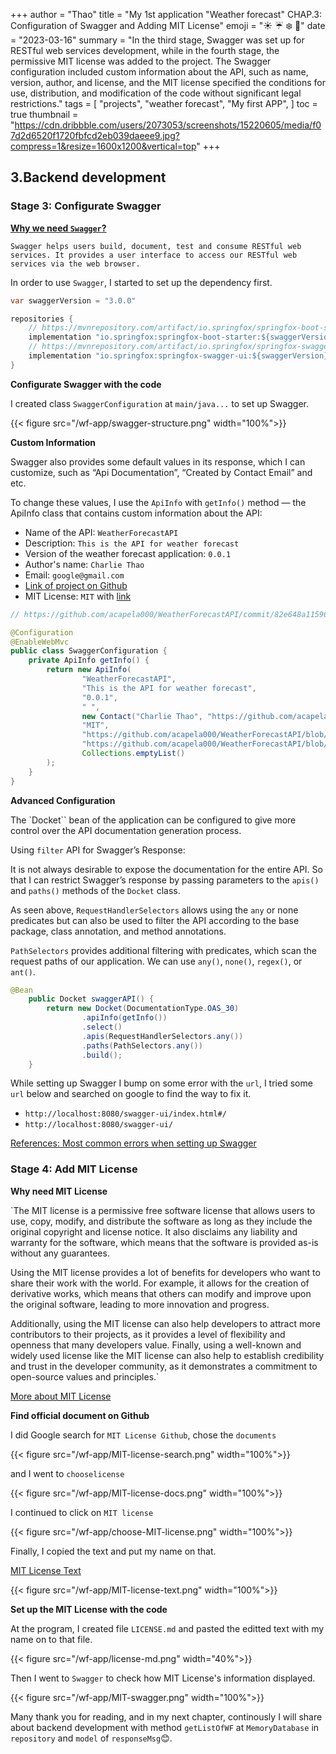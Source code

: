 +++
author = "Thao"
title = "My 1st application "Weather forecast" CHAP.3: Configuration of Swagger and Adding MIT License"
emoji = ":sunny:  :umbrella:  :snowflake:  :leaves:"
date = "2023-03-16"
summary = "In the third stage, Swagger was set up for RESTful web services development, while in the fourth stage, the permissive MIT license was added to the project. The Swagger configuration included custom information about the API, such as name, version, author, and license, and the MIT license specified the conditions for use, distribution, and modification of the code without significant legal restrictions."
tags = [
    "projects",
    "weather forecast",
    "My first APP",
]
toc = true
thumbnail = "https://cdn.dribbble.com/users/2073053/screenshots/15220605/media/f07d2d6520f1720fbfcd2eb039daeee9.jpg?compress=1&resize=1600x1200&vertical=top"
+++


## 3.Backend development

### Stage 3: Configurate Swagger

**[Why we need `Swagger`?]()**

`Swagger helps users build, document, test and consume RESTful web services. It provides a user interface to access our RESTful web services via the web browser.`

In order to use `Swagger`, I started to set up the dependency first.

```java
var swaggerVersion = "3.0.0"

repositories {
	// https://mvnrepository.com/artifact/io.springfox/springfox-boot-starter
	implementation "io.springfox:springfox-boot-starter:${swaggerVersion}"
	// https://mvnrepository.com/artifact/io.springfox/springfox-swagger-ui
	implementation "io.springfox:springfox-swagger-ui:${swaggerVersion}"
}
```
**Configurate Swagger with the code**

I created class `SwaggerConfiguration` at `main/java...` to set up Swagger.

{{< figure src="/wf-app/swagger-structure.png" width="100%">}}

**Custom Information**

Swagger also provides some default values in its response, which I can customize, such as “Api Documentation”, “Created by Contact Email” and etc.

To change these values, I use the `ApiInfo` with `getInfo()` method — the ApiInfo class that contains custom information about the API:

- Name of the API: `WeatherForecastAPI`
- Description: `This is the API for weather forecast`
- Version of the weather forecast application: `0.0.1`
- Author's name: `Charlie Thao`
- Email: `google@gmail.com`
- [Link of project on Github](https://github.com/acapela000/WeatherForecastAPI)
- MIT License: `MIT` with [link](https://github.com/acapela000/WeatherForecastAPI/blob/master/LICENSE.md)
```java
// https://github.com/acapela000/WeatherForecastAPI/commit/82e648a11596856fa43a65bb41b9e66005ee5a6d

@Configuration
@EnableWebMvc
public class SwaggerConfiguration {
    private ApiInfo getInfo() {
        return new ApiInfo(
                "WeatherForecastAPI",
                "This is the API for weather forecast",
                "0.0.1",
                " ",
                new Contact("Charlie Thao", "https://github.com/acapela000/WeatherForecastAPI", "google@gmail.com"),
                "MIT",
                "https://github.com/acapela000/WeatherForecastAPI/blob/main/LICENSE.md",
                "https://github.com/acapela000/WeatherForecastAPI/blob/master/LICENSE.md",
                Collections.emptyList()
        );
    }
}

```

**Advanced Configuration**

The `Docket`` bean of the application can be configured to give more control over the API documentation generation process.

Using `filter` API for Swagger’s Response:

It is not always desirable to expose the documentation for the entire API. So that I can restrict Swagger’s response by passing parameters to the `apis()` and `paths()` methods of the `Docket` class.

As seen above, `RequestHandlerSelectors` allows using the `any` or none predicates but can also be used to filter the API according to the base package, class annotation, and method annotations.

`PathSelectors` provides additional filtering with predicates, which scan the request paths of our application. We can use `any()`, `none()`, `regex()`, or `ant()`.

<!-- In the example below, we will instruct Swagger to include only controllers from a particular package, with specific paths, using the `ant()` predicate: 
```java
@Bean
public Docket api() {                
    return new Docket(DocumentationType.SWAGGER_2)          
      .select()                                       
      .apis(RequestHandlerSelectors.basePackage("com.baeldung.web.controller"))
      .paths(PathSelectors.ant("/foos/*"))                     
      .build();
}
```
-->

```java
@Bean
    public Docket swaggerAPI() {
        return new Docket(DocumentationType.OAS_30)
                .apiInfo(getInfo())
                .select()
                .apis(RequestHandlerSelectors.any())
                .paths(PathSelectors.any())
                .build();
    }

```
While setting up Swagger I bump on some error with the `url`, I tried some `url` below and searched on google to find the way to fix it.

- `http://localhost:8080/swagger-ui/index.html#/`
- `http://localhost:8080/swagger-ui/`

[References: Most common errors when setting up Swagger](https://docs.bmc.com/docs/ars2105/troubleshooting-issues-when-using-swagger-as-a-rest-api-client-1002225210.html)


### Stage 4: Add MIT License

**Why need MIT License**

`The MIT license is a permissive free software license that allows users to use, copy, modify, and distribute the software as long as they include the original copyright and license notice. It also disclaims any liability and warranty for the software, which means that the software is provided as-is without any guarantees.

Using the MIT license provides a lot of benefits for developers who want to share their work with the world. For example, it allows for the creation of derivative works, which means that others can modify and improve upon the original software, leading to more innovation and progress.

Additionally, using the MIT license can also help developers to attract more contributors to their projects, as it provides a level of flexibility and openness that many developers value. Finally, using a well-known and widely used license like the MIT license can also help to establish credibility and trust in the developer community, as it demonstrates a commitment to open-source values and principles.`

[More about MIT License](https://opensource.org/license/mit/)

**Find official document on Github**

I did Google search for `MIT License Github`, chose the `documents`

{{< figure src="/wf-app/MIT-license-search.png" width="100%">}} 

and I went to `chooselicense`

{{< figure src="/wf-app/MIT-license-docs.png" width="100%">}}

I continued to click on `MIT license`

{{< figure src="/wf-app/choose-MIT-license.png" width="100%">}}

Finally, I copied the text and put my name on that.

[MIT License Text](https://choosealicense.com/licenses/mit/)

{{< figure src="/wf-app/MIT-license-text.png" width="100%">}}

**Set up the MIT License with the code**

At the program, I created file `LICENSE.md` and pasted the editted text with my name on to that file.

{{< figure src="/wf-app/license-md.png" width="40%">}}

Then I went to `Swagger` to check how MIT License's information displayed. 

{{< figure src="/wf-app/MIT-swagger.png" width="100%">}}

Many thank you for reading, and in my next chapter, continously I will share about backend development with method `getListOfWF` at `MemoryDatabase` in `repository` and `model` of `responseMsg`:blush:.